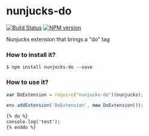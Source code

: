 # nunjucks-do

[![Build Status](https://travis-ci.org/SamyPesse/nunjucks-do.png?branch=master)](https://travis-ci.org/SamyPesse/nunjucks-do) [![NPM version](https://badge.fury.io/js/nunjucks-do.svg)](http://badge.fury.io/js/nunjucks-do)

Nunjucks extension that brings a "do" tag

### How to install it?

```
$ npm install nunjucks-do --save
```

### How to use it?

```js
var DoExtension = require("nunjucks-do")(nunjucks);

env.addExtension('DoExtension', new DoExtension());
```

```html
{% do %}
console.log('test');
{% enddo %}
```